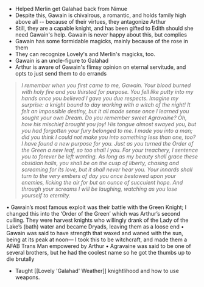 - Helped Merlin get Galahad back from Nimue
- Despite this, Gawain is chivalrous, a romantic, and holds family high above all -- because of their virtues, they antagonize Arthur
- Still, they are a capable knight, and has been gifted to Edith should she need Gawain's help. Gawain is never happy about this, but complies
- Gawain has some formidable magicks, mainly because of the rose in them
- They can recognize Lovely's and Merlin's magicks, too.
- Gawain is an uncle-figure to Galahad
- Arthur is aware of Gawain's flimsy opinion on eternal servitude, and opts to just send them to do errands

>_I remember when you first came to me, Gawain. Your blood burned with holy fire and you thirsted for purpose. You fell like putty into my hands once you believed I gave you due respects. Imagine my surprise: a knight bound to day working with a witch of the night! It felt an impossible destiny, but it all made sense once I learned you sought your own Dream._ _Do you remember sweet Agravaine? Oh, how his mischief brought you joy! His tongue almost swayed you, but you had forgotten your fury belonged to me. I made you into a man; did you think I could not make you into something less than one, too?_ _I have found a new purpose for you. Just as you turned the Order of the Green a new leaf, so too shall I you._ _For your treachery, I sentence you to forever be left wanting. As long as my beauty shall grace these obsidian halls, you shall be on the cusp of liberty, chasing and screaming for its love, but it shall never hear you. Your innards shall turn to the very embers of day you once bestowed upon your enemies, licking the air for but an ounce of succulent hope._ _And through your screams I will be laughing, watching as you lose yourself to eternity._

• Gawain’s most famous exploit was their battle with the Green Knight; I changed this into the ‘Order of the Green’ which was Arthur’s second culling. They were harvest knights who willingly drank of the Lady of the Lake’s (bath) water and became Dryads, leaving them as a loose end
• Gawain was said to have strength that waxed and waned with the sun, being at its peak at noon— I took this to be witchcraft, and made them a AFAB Trans Man empowered by Arthur 
• Agravaine was said to be one of several brothers, but he had the coolest name so he got the thumbs up to die brutally

+ Taught [[Lovely 'Galahad' Weather]] knightlihood and how to use weapons.